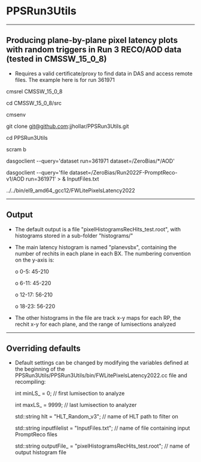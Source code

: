 # PPSRun3Utils

----------------------------------------------------------------
Producing plane-by-plane pixel latency plots with random 
triggers in Run 3 RECO/AOD data (tested in CMSSW_15_0_8)
----------------------------------------------------------------

   * Requires a valid certificate/proxy to find data in DAS and access 
     remote files. The example here is for run 361971

cmsrel CMSSW_15_0_8

cd CMSSW_15_0_8/src

cmsenv

git clone git@github.com:jjhollar/PPSRun3Utils.git

cd PPSRun3Utils

scram b

dasgoclient --query='dataset run=361971 dataset=/ZeroBias/*/AOD'

dasgoclient --query='file dataset=/ZeroBias/Run2022F-PromptReco-v1/AOD run=361971' > & InputFiles.txt

../../bin/el9_amd64_gcc12/FWLitePixelsLatency2022

----------------------------------------------------------------
Output
----------------------------------------------------------------

   * The default output is a file "pixelHistogramsRecHits_test.root", with histograms 
     stored in a sub-folder "histograms/"

   * The main latency histogram is named "planevsbx", containing the number of rechits in each 
     plane in each BX. The numbering convention on the y-axis is:

     o 0-5:   	45-210

     o 6-11:	45-220

     o 12-17: 	56-210  

     o 18-23:	56-220

   * The other histograms in the file are track x-y maps for each RP, the rechit x-y for each plane, and the 
     range of lumisections analyzed

----------------------------------------------------------------
Overriding defaults
----------------------------------------------------------------
 
   * Default settings can be changed by modifying the variables defined at the beginning of the 
     PPSRun3Utils/PPSRun3Utils/bin/FWLitePixelsLatency2022.cc file and recompiling: 

     int minLS_ = 0;	// first lumisection to analyze				      

     int maxLS_ = 9999; // last lumisection to analyzer

     std::string hlt = "HLT_Random_v3"; // name of HLT path to filter on

     std::string inputfilelist = "InputFiles.txt"; // name of file containing input PromptReco files

     std::string outputFile_ = "pixelHistogramsRecHits_test.root"; // name of output histogram file


